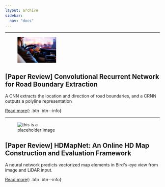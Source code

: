 ```yaml
---
layout: archive
sidebar:
  nav: "docs"
---
```


---

<figure style="width: 25%" class="align-left">
  <img src="/assets/images/2021-09-28-Convolutional_Recurrent_Network_for_Road_Boundary_Extraction/header.PNG" alt="this is a placeholder image">
</figure>

## [Paper Review] Convolutional Recurrent Network for Road Boundary Extraction

A CNN extracts the location and direction of road boundaries, and a CRNN outputs a polyline representation

[Read more](https://youngwoong-cho.github.io/Convolutional_Recurrent_Network_for_Road_Boundary_Extraction){: .btn .btn--info}

---

<figure style="width: 25%" class="align-left">
  <img src="/assets/images/2021-10-05-HDMapNet/header.jpg" alt="this is a placeholder image">
</figure>

## [Paper Review] HDMapNet: An Online HD Map Construction and Evaluation Framework

A neural network predicts vectorized map elements in Bird's-eye view from image and LiDAR input.

[Read more](https://youngwoong-cho.github.io/HDMapNet){: .btn .btn--info}